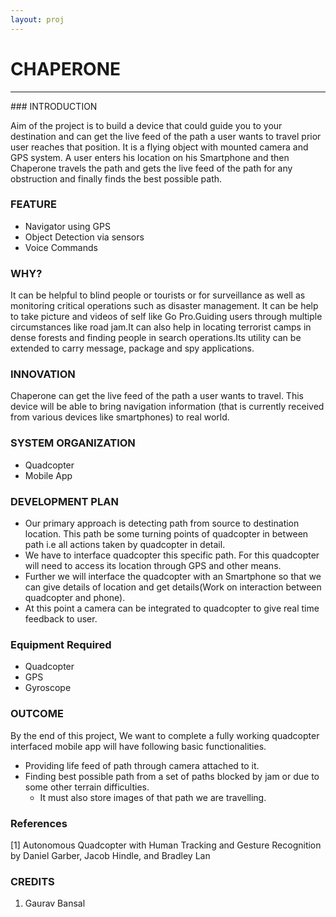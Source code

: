 ```yaml
---
layout: proj
---
```


# CHAPERONE

<hr>
### INTRODUCTION

Aim of the project is to build a device that could guide you to your destination and can get the live feed of the path a user wants to travel prior user reaches that position. It is a flying object with mounted camera and GPS system. A user enters his location on his Smartphone and then Chaperone travels the path and gets the live feed of the path for any obstruction and finally finds the best possible path.

### FEATURE
* Navigator using GPS
* Object Detection via sensors
* Voice Commands

### WHY?

It can be helpful to blind people or tourists or for surveillance as well as monitoring critical operations such as disaster management. It can be help to take picture and videos of self like Go Pro.Guiding users through multiple circumstances like road jam.It can also help in locating terrorist camps in dense forests and finding people in search operations.Its utility can be extended to carry message, package and spy applications.

### INNOVATION

Chaperone can get the live feed of the path a user wants to travel. This device will be able to bring navigation information (that is currently received from various devices like smartphones) to real world.

### SYSTEM ORGANIZATION

* Quadcopter
* Mobile App

### DEVELOPMENT PLAN

* Our primary approach is detecting path from source to destination location. This path be some turning points of quadcopter in between path i.e all actions taken by quadcopter in detail.
* We have to interface quadcopter this specific path. For this quadcopter will need to access its location through GPS and other means.
* Further we will interface the quadcopter with an Smartphone so that we can give details of location and get details(Work on interaction between quadcopter and phone).
* At this point a camera can be integrated to quadcopter to give real time feedback to user.

### Equipment Required

* Quadcopter
* GPS
* Gyroscope

### OUTCOME

By the end of this project, We want to complete a fully working quadcopter interfaced mobile app will have following basic functionalities.

* Providing life feed of path through camera attached to it.
* Finding best possible path from a set of paths blocked by jam or due to some other terrain difficulties.
    * It must also store images of that path we are travelling.

### References

[1] Autonomous Quadcopter with Human Tracking and Gesture Recognition by Daniel Garber, Jacob Hindle, and Bradley Lan

### CREDITS

1. Gaurav Bansal